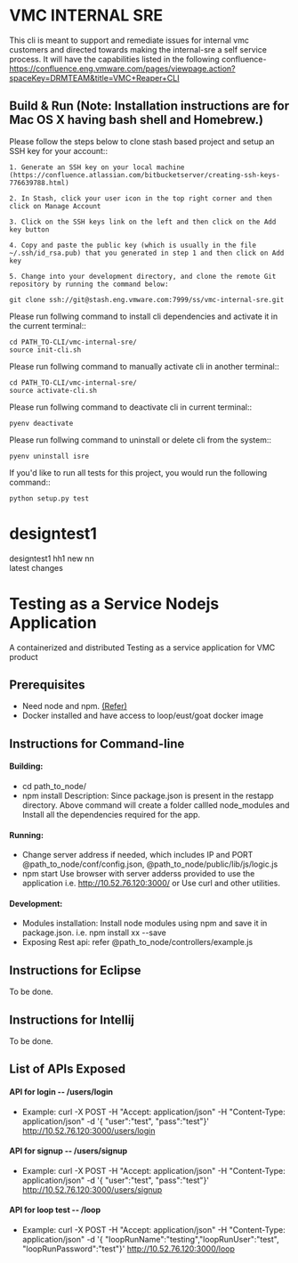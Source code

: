 VMC INTERNAL SRE
================
This cli is meant to support and remediate issues for internal vmc customers and directed towards making the internal-sre a self service process. 
It will have the capabilities listed in the following confluence-
https://confluence.eng.vmware.com/pages/viewpage.action?spaceKey=DRMTEAM&title=VMC+Reaper+CLI
 
Build & Run (Note: Installation instructions are for Mac OS X having bash shell and Homebrew.)
-----------
Please follow the steps below to clone stash based project and setup an SSH key for your account::

    1. Generate an SSH key on your local machine (https://confluence.atlassian.com/bitbucketserver/creating-ssh-keys-776639788.html)

    2. In Stash, click your user icon in the top right corner and then click on Manage Account

    3. Click on the SSH keys link on the left and then click on the Add key button

    4. Copy and paste the public key (which is usually in the file ~/.ssh/id_rsa.pub) that you generated in step 1 and then click on Add key

    5. Change into your development directory, and clone the remote Git repository by running the command below:

    git clone ssh://git@stash.eng.vmware.com:7999/ss/vmc-internal-sre.git


Please run follwing command to install cli dependencies and activate it in the current terminal::

    cd PATH_TO-CLI/vmc-internal-sre/
    source init-cli.sh


Please run follwing command to manually activate cli in another terminal::

    cd PATH_TO-CLI/vmc-internal-sre/
    source activate-cli.sh


Please run follwing command to deactivate cli in current terminal::

    pyenv deactivate


Please run follwing command to uninstall or delete cli from the system::

    pyenv uninstall isre


If you'd like to run all tests for this project, you would run the following command::

    python setup.py test




# designtest1
designtest1
hh1
new
nn  
latest changes


# Testing as a Service Nodejs Application
A containerized and distributed Testing as a service application for VMC product


## Prerequisites
- Need node and npm. [(Refer)](https://nodejs.org/en/download/package-manager/)
- Docker installed and have access to loop/eust/goat docker image


## Instructions for Command-line
#### Building:
 - cd path_to_node/
 - npm install
     Description: Since package.json is present in the restapp directory.
     Above command will create a folder callled node_modules and
     Install all the dependencies required for the app.
     
#### Running:
 - Change server address if needed, which includes IP and PORT
 @path_to_node/conf/config.json, @path_to_node/public/lib/js/logic.js
 - npm start
 Use browser with server adderss provided to use the application i.e. http://10.52.76.120:3000/ or Use curl and other utilities.
 
#### Development:
 - Modules installation: Install node modules using npm and save it in package.json. i.e.  npm install xx --save
 - Exposing Rest api: refer @path_to_node/controllers/example.js


## Instructions for Eclipse
To be done.


## Instructions for Intellij
To be done.


## List of APIs Exposed
#### API for login -- /users/login
- Example: curl -X POST -H "Accept: application/json" -H "Content-Type: application/json" -d '{ "user":"test", "pass":"test"}' http://10.52.76.120:3000/users/login

#### API for signup -- /users/signup
- Example: curl -X POST -H "Accept: application/json" -H "Content-Type: application/json" -d '{ "user":"test", "pass":"test"}' http://10.52.76.120:3000/users/signup

#### API for loop test -- /loop
- Example: curl -X POST -H "Accept: application/json" -H "Content-Type: application/json" -d '{ "loopRunName":"testing","loopRunUser":"test", "loopRunPassword":"test"}' http://10.52.76.120:3000/loop
